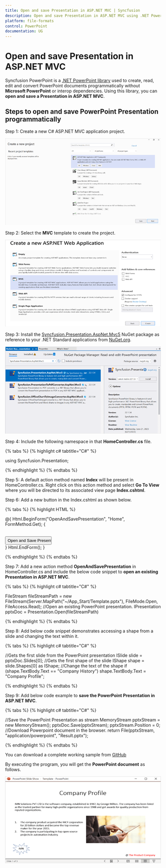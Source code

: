 ```yaml
---
title: Open and save Presentation in ASP.NET MVC | Syncfusion
description: Open and save Presentation in ASP.NET MVC using .NET PowerPoint library (Presentation) without Microsoft PowerPoint or interop dependencies.
platform: file-formats
control: PowerPoint
documentation: UG
---
```


# Open and save Presentation in ASP.NET MVC

Syncfusion PowerPoint is a [.NET PowerPoint library](https://www.syncfusion.com/document-processing/powerpoint-framework/net) used to create, read, edit and convert PowerPoint documents programmatically without **Microsoft PowerPoint** or interop dependencies. Using this library, you can **open and save a Presentation in ASP.NET MVC**.

## Steps to open and save PowerPoint Presentation programmatically

Step 1: Create a new C# ASP.NET MVC application project.

![Create ASP.NET MVC project](Workingwith_MVC/Project-Open-and-Save.png)

Step 2: Select the **MVC** template to create the project.

![Select MVC template](Workingwith_MVC/MVC-Open-and-Save.png)

Step 3: Install the [Syncfusion.Presentation.AspNet.Mvc5](https://www.nuget.org/packages/Syncfusion.Presentation.AspNet.Mvc5/) NuGet package as reference to your .NET Standard applications from [NuGet.org](https://www.nuget.org/).

![Install Syncfusion.Presentation.AspNet.Mvc5 Nuget Package](Workingwith_MVC/Nuget-Open-and-Save.png)

Step 4: Include the following namespace in that **HomeController.cs** file.

{% tabs %}
{% highlight c# tabtitle="C#" %}

using Syncfusion.Presentation;

{% endhighlight %}
{% endtabs %}

Step 5: A default action method named **Index** will be present in HomeController.cs. Right click on this action method and select **Go To View** where you will be directed to its associated view page **Index.cshtml**.

Step 6: Add a new button in the Index.cshtml as shown below.

{% tabs %}
{% highlight HTML %}

@{
    Html.BeginForm("OpenAndSavePresentation", "Home", FormMethod.Get);
    {
    <div>
        <br />
        <input type="submit" value="Open and Save Presentation" style="width:150px;height:27px" />
    </div>
    }
    Html.EndForm();
}

{% endhighlight %}
{% endtabs %}

Step 7: Add a new action method **OpenAndSavePresentation** in HomeController.cs and include the below code snippet to **open an existing Presentation in ASP.NET MVC**.

{% tabs %}
{% highlight c# tabtitle="C#" %}

FileStream fileStreamPath = new FileStream(Server.MapPath("~/App_Start/Template.pptx"), FileMode.Open, FileAccess.Read);
//Open an existing PowerPoint presentation.
IPresentation pptxDoc = Presentation.Open(fileStreamPath)

{% endhighlight %}
{% endtabs %}

Step 8: Add below code snippet demonstrates accessing a shape from a slide and changing the text within it.

{% tabs %}
{% highlight c# tabtitle="C#" %}

//Gets the first slide from the PowerPoint presentation
ISlide slide = pptxDoc.Slides[0];
//Gets the first shape of the slide
IShape shape = slide.Shapes[0] as IShape;
//Change the text of the shape
if (shape.TextBody.Text == "Company History")
    shape.TextBody.Text = "Company Profile";

{% endhighlight %}
{% endtabs %}

Step 9: Add below code example to **save the PowerPoint Presentation in ASP.NET MVC**.

{% tabs %}
{% highlight c# tabtitle="C#" %}

//Save the PowerPoint Presentation as stream
MemoryStream pptxStream = new MemoryStream();
pptxDoc.Save(pptxStream);
pptxStream.Position = 0;
//Download Powerpoint document in the browser.
return File(pptxStream, "application/powerpoint", "Result.pptx");

{% endhighlight %}
{% endtabs %}

You can download a complete working sample from [GitHub](https://github.com/SyncfusionExamples/PowerPoint-Examples/tree/master/Read-and-save-PowerPoint-presentation/Open-and-save-PowerPoint/ASP.NET-MVC)

By executing the program, you will get the **PowerPoint document** as follows.

![ASP.Net MVC output PowerPoint document](Workingwith_Core/Open-and-Save-output-image.png)
